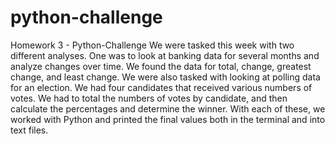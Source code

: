 # python-challenge
Homework 3 - Python-Challenge
We were tasked this week with two different analyses. One was to look at banking data for several months and analyze changes over time. We found the data for total, change, greatest change, and least change. 
We were also tasked with looking at polling data for an election. We had four candidates that received various numbers of votes. We had to total the numbers of votes by candidate, and then calculate the percentages and determine the winner.
With each of these, we worked with Python and printed the final values both in the terminal and into text files. 
